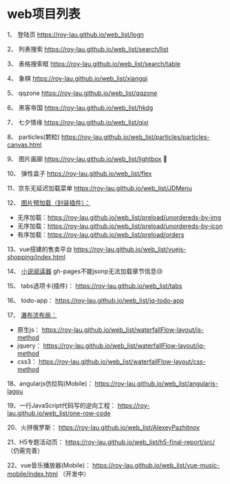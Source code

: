﻿# web项目列表

1、 登陆页   https://roy-lau.github.io/web_list/logn

2、 列表搜索  https://roy-lau.github.io/web_list/search/list 

3、 表格搜索框 https://roy-lau.github.io/web_list/search/table

4、 象棋     	https://roy-lau.github.io/web_list/xiangqi 

5、 qqzone     https://roy-lau.github.io/web_list/qqzone

6、 黑客帝国     https://roy-lau.github.io/web_list/hkdg

7、 七夕情缘    https://roy-lau.github.io/web_list/qixi

8、 particles(颗粒) https://roy-lau.github.io/web_list/particles/particles-canvas.html

9、 图片画廊     https://roy-lau.github.io/web_list/lightbox :flower_playing_cards:

10、 弹性盒子     https://roy-lau.github.io/web_list/flex

11、京东无延迟加载菜单   https://roy-lau.github.io/web_list/JDMenu

12、 [图片预加载（封装插件）：](https://github.com/roy-lau/web_list/tree/master/preload)

- 无序加载：https://roy-lau.github.io/web_list/preload/unordereds-by-img
- 无序加载：https://roy-lau.github.io/web_list/preload/unordereds-by-icon
- 有序加载：https://roy-lau.github.io/web_list/preload/orders

13、vue搭建的售卖平台  https://roy-lau.github.io/web_list/vuejs-shopping/index.html

14、 [小说阅读器](https://roy-lau.github.io/web_list/reader)  gh-pages不能jsonp无法加载章节信息:cry:

15、 tabs选项卡(插件)： https://roy-lau.github.io/web_list/tabs

16、 todo-app： https://roy-lau.github.io/web_list/jq-todo-app

17、 [瀑布流布局：](https://github.com/roy-lau/web_list/tree/master/waterfallFlow-layout)

- 原生js： https://roy-lau.github.io/web_list/waterfallFlow-layout/js-method
- jquery： https://roy-lau.github.io/web_list/waterfallFlow-layout/jq-method
- css3： https://roy-lau.github.io/web_list/waterfallFlow-layout/css-method

18、angularjs仿拉钩(Mobile)： https://roy-lau.github.io/web_list/angularjs-lagou

19、一行JavaScript代码写的逆向工程： https://roy-lau.github.io/web_list/one-row-code

20、火拼俄罗斯： https://roy-lau.github.io/web_list/AlexeyPazhitnov

21、H5专题活动页： https://roy-lau.github.io/web_list/h5-final-report/src/ （仍需完善）

22、vue音乐播放器(Mobile)： https://roy-lau.github.io/web_list/vue-music-mobile/index.html （开发中）
